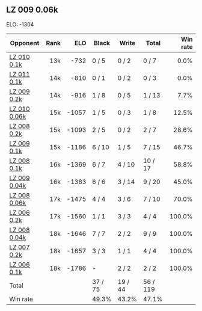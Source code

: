 ## LZ 009 0.06k ##

ELO: -1304

Opponent | Rank | ELO | Black | Write | Total | Win rate
---------|-----:|----:|-------|-------|-------|-------:
[LZ 010 0.1k](LZ%20010%200.1k.md) | 13k | -732 | 0 / 5 | 0 / 2 | 0 / 7 | 0.0%
[LZ 011 0.1k](LZ%20011%200.1k.md) | 14k | -810 | 0 / 1 | 0 / 2 | 0 / 3 | 0.0%
[LZ 009 0.2k](LZ%20009%200.2k.md) | 14k | -916 | 1 / 8 | 0 / 5 | 1 / 13 | 7.7%
[LZ 010 0.06k](LZ%20010%200.06k.md) | 15k | -1057 | 1 / 5 | 0 / 3 | 1 / 8 | 12.5%
[LZ 008 0.2k](LZ%20008%200.2k.md) | 15k | -1093 | 2 / 5 | 0 / 2 | 2 / 7 | 28.6%
[LZ 009 0.1k](LZ%20009%200.1k.md) | 15k | -1186 | 6 / 10 | 1 / 5 | 7 / 15 | 46.7%
[LZ 008 0.1k](LZ%20008%200.1k.md) | 16k | -1369 | 6 / 7 | 4 / 10 | 10 / 17 | 58.8%
[LZ 009 0.04k](LZ%20009%200.04k.md) | 16k | -1383 | 6 / 6 | 3 / 14 | 9 / 20 | 45.0%
[LZ 008 0.06k](LZ%20008%200.06k.md) | 17k | -1475 | 4 / 4 | 3 / 6 | 7 / 10 | 70.0%
[LZ 006 0.2k](LZ%20006%200.2k.md) | 17k | -1560 | 1 / 1 | 3 / 3 | 4 / 4 | 100.0%
[LZ 008 0.04k](LZ%20008%200.04k.md) | 18k | -1646 | 7 / 7 | 2 / 2 | 9 / 9 | 100.0%
[LZ 007 0.2k](LZ%20007%200.2k.md) | 18k | -1657 | 3 / 3 | 1 / 1 | 4 / 4 | 100.0%
[LZ 006 0.1k](LZ%20006%200.1k.md) | 18k | -1786 | - | 2 / 2 | 2 / 2 | 100.0%
Total | | | 37 / 75 | 19 / 44 | 56 / 119 | 
Win rate| | | 49.3% | 43.2% | 47.1% | 
